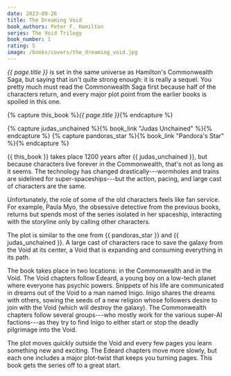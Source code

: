 ```yaml
---
date: 2023-09-26
title: The Dreaming Void
book_authors: Peter F. Hamilton
series: The Void Trilogy
book_number: 1
rating: 5
image: /books/covers/the_dreaming_void.jpg
---
```


<cite class="book-title">{{ page.title }}</cite> is set in the same universe
as <span class="author-name">Hamilton</span>'s <span
class="book-series">Commonwealth Saga</span>, but saying that isn't quite
strong enough: it is really a sequel. You pretty much must read the
Commonwealth Saga first because half of the characters return, and every major
plot point from the earlier books is spoiled in this one.

{% capture this_book %}<cite class="book-title">{{ page.title }}</cite>{% endcapture %}

{% capture judas_unchained %}{% book_link "Judas Unchained" %}{% endcapture %}
{% capture pandoras_star %}{% book_link "Pandora's Star" %}{% endcapture %}

{{ this_book }} takes place 1200 years after {{ judas_unchained }}, but
because characters live forever in the Commonwealth, that's not as long as it
seems. The technology has changed drastically---wormholes and trains are
sidelined for super-spaceships---but the action, pacing, and large cast of
characters are the same.

Unfortunately, the role of some of the old characters feels like fan service.
For example, Paula Myo, the obsessive detective from the previous books,
returns but spends most of the series isolated in her spaceship, interacting
with the storyline only by calling other characters.

The plot is similar to the one from {{ pandoras_star }} and {{ judas_unchained
}}. A large cast of characters race to save the galaxy from the Void at its
center, a Void that is expanding and consuming everything in its path.

The book takes place in two locations: in the Commonwealth and in the Void.
The Void chapters follow Edeard, a young boy on a low-tech planet where
everyone has psychic powers. Snippets of his life are communicated in dreams
out of the Void to a man named Inigo. Inigo shares the dreams with others,
sowing the seeds of a new religion whose followers desire to join with the
Void (which will destroy the galaxy). The Commonwealth chapters follow several
groups---who mostly work for the various super-AI factions---as they try to
find Inigo to either start or stop the deadly pilgrimage into the Void.

The plot moves quickly outside the Void and every few pages you learn
something new and exciting. The Edeard chapters move more slowly, but each one
includes a major plot-twist that keeps you turning pages. This book gets the
series off to a great start.
